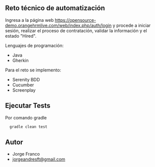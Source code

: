 
## Reto técnico de automatización

Ingresa a la página web https://opensource-demo.orangehrmlive.com/web/index.php/auth/login y procede a iniciar sesión, realizar el proceso de contratación, validar la información y el estado "Hired".

Lenguajes de programación:

- Java
- Gherkin

Para el reto se implemento:

- Serenity BDD
- Cucumber
- Screenplay

## Ejecutar Tests

Por comando gradle

```bash
  gradle clean test
```
## Autor

- Jorge Franco
- jorgeandresft@gmail.com
